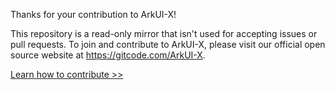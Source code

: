 Thanks for your contribution to ArkUI-X!

This repository is a read-only mirror that isn't used for accepting issues or pull requests.
To join and contribute to ArkUI-X, please visit our official open source website at https://gitcode.com/ArkUI-X.

[Learn how to contribute >>](https://gitcode.com/arkui-x/docs/blob/master/en/contribute/how-to-contribute.md)